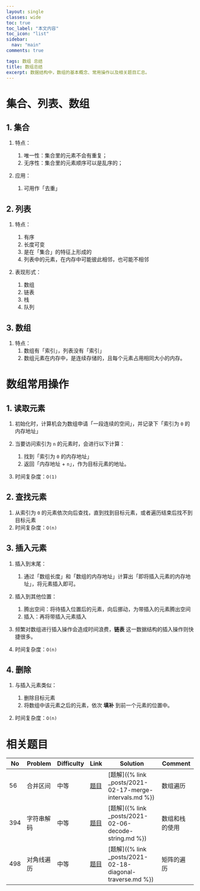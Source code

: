 ```yaml
---
layout: single
classes: wide
toc: true
toc_label: "本文内容"
toc_icon: "list"
sidebar:
  nav: "main"
comments: true

tags: 数组 总结
title: 数组总结
excerpt: 数据结构中，数组的基本概念、常用操作以及相关题目汇总。
---
```



# 集合、列表、数组

## 1. 集合

1. 特点：
   1. 唯一性：集合里的元素不会有重复；
   2. 无序性：集合里的元素顺序可以是乱序的；

2. 应用：
   1. 可用作「去重」


## 2. 列表

1. 特点：
   1. 有序
   2. 长度可变
   3. 是在「集合」的特征上形成的
   4. 列表中的元素，在内存中可能彼此相邻，也可能不相邻

2. 表现形式：
   1. 数组
   2. 链表
   3. 栈
   4. 队列


## 3. 数组

1. 特点：
   1. 数组有「索引」，列表没有「索引」
   2. 数组元素在内存中，是连续存储的，且每个元素占用相同大小的内存。

#  数组常用操作

## 1. 读取元素

1. 初始化时，计算机会为数组申请「一段连续的空间」，并记录下「索引为 `0` 的内存地址」
2. 当要访问索引为 `n` 的元素时，会进行以下计算：
   1. 找到「索引为 `0` 的内存地址」
   2. 返回「内存地址 + `n`」，作为目标元素的地址。

3. 时间复杂度：`O(1)`

## 2. 查找元素

1. 从索引为 `0` 的元素依次向后查找，直到找到目标元素，或者遍历结束后找不到目标元素
2. 时间复杂度：`O(n)`

## 3. 插入元素

1. 插入到末尾：
   1. 通过「数组长度」和「数组的内存地址」计算出「即将插入元素的内存地址」，将元素插入即可。

2. 插入到其他位置：
   1. 腾出空间：将待插入位置后的元素，向后挪动，为带插入的元素腾出空间
   2. 插入：再将带插入元素插入

3. 频繁对数组进行插入操作会造成时间浪费，**链表** 这一数据结构的插入操作则快捷很多。

4. 时间复杂度：`O(n)`

## 4. 删除

1. 与插入元素类似：
   1. 删除目标元素
   2. 将数组中该元素之后的元素，依次 **填补** 到前一个元素的位置中。

2. 时间复杂度：`O(n)`


# 相关题目

| No  | Problem    | Difficulty | Link                                                        | Solution                                                  | Comment        |
| --- | ---------- | ---------- | ----------------------------------------------------------- | --------------------------------------------------------- | -------------- |
| 56  | 合并区间   | 中等       | [题目](https://leetcode-cn.com/problems/merge-intervals/)   | [题解]({% link _posts/2021-02-17-merge-intervals.md %})   | 数组遍历       |
| 394 | 字符串解码 | 中等       | [题目](https://leetcode-cn.com/problems/decode-string/)     | [题解]({% link _posts/2021-02-06-decode-string.md %})     | 数组和栈的使用 |
| 498 | 对角线遍历 | 中等       | [题目](https://leetcode-cn.com/problems/diagonal-traverse/) | [题解]({% link _posts/2021-02-18-diagonal-traverse.md %}) | 矩阵的遍历     |